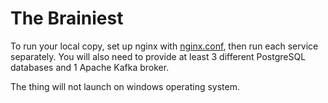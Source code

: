 # The Brainiest

To run your local copy, set up nginx with [nginx.conf](.proxy/nginx.conf), then run each service separately. You will also need to provide at least 3 different PostgreSQL databases and 1 Apache Kafka broker. 

The thing will not launch on windows operating system.